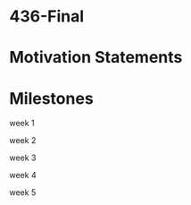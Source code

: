 # 436-Final
# Motivation Statements
# Milestones
<p> week 1 </p>
<p> week 2 </p>
<p> week 3 </p>
<p> week 4 </p>
<p> week 5 </p>
